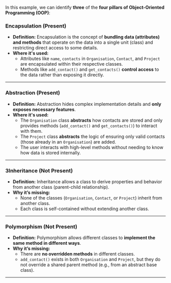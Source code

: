 In this example, we can identify **three** of the **four pillars of Object-Oriented Programming (OOP)**:

### **Encapsulation** (Present)

- **Definition:** Encapsulation is the concept of **bundling data (attributes) and methods** that operate on the data into a single unit (class) and restricting direct access to some details.
- **Where it's used:**
  - Attributes like `name`, `contacts` in `Organisation`, `Contact`, and `Project` are encapsulated within their respective classes.
  - Methods like `add_contact()` and `get_contacts()` **control access** to the data rather than exposing it directly.

---

### **Abstraction** (Present)

- **Definition:** Abstraction hides complex implementation details and **only exposes necessary features**.
- **Where it's used:**
  - The `Organisation` class **abstracts** how contacts are stored and only provides methods (`add_contact()` and `get_contacts()`) to interact with them.
  - The `Project` class **abstracts** the logic of ensuring only valid contacts (those already in an `Organisation`) are added.
  - The user interacts with high-level methods without needing to know how data is stored internally.

---

### 3**Inheritance** (Not Present)

- **Definition:** Inheritance allows a class to derive properties and behavior from another class (parent-child relationship).
- **Why it’s missing:**
  - None of the classes (`Organisation`, `Contact`, or `Project`) inherit from another class.
  - Each class is self-contained without extending another class.

---

### **Polymorphism** (Not Present)

- **Definition:** Polymorphism allows different classes to **implement the same method in different ways**.
- **Why it’s missing:**
  - There are **no overridden methods** in different classes.
  - `add_contact()` exists in both `Organisation` and `Project`, but they do not override a shared parent method (e.g., from an abstract base class).

---
